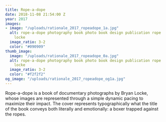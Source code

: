```yaml
---
title: Rope-a-dope
date: 2018-11-08 21:54:00 Z
year: 2017
images:
- image: "/uploads/rationale_2017_ropeadope_1a.jpg"
  alt: rope-a-dope photography book photo book design publication rope a dope bryan
    locke
  image_ratio: 3-2
  color: "#090909"
thumb_image:
  image: "/uploads/rationale_2017_ropeadope_0a.jpg"
  alt: rope-a-dope photography book photo book design publication rope a dope bryan
    locke
  image_ratio: 3-2
  color: "#f2f2f2"
og_image: "/uploads/rationale_2017_ropeadope_og1a.jpg"
---
```


Rope-a-dope is a book of documentary photographs by Bryan Locke, whose images are represented through a simple dynamic pacing to maximize their impact. The cover represents typographically what the title of the book conveys both literally and emotionally: a boxer trapped against the ropes.